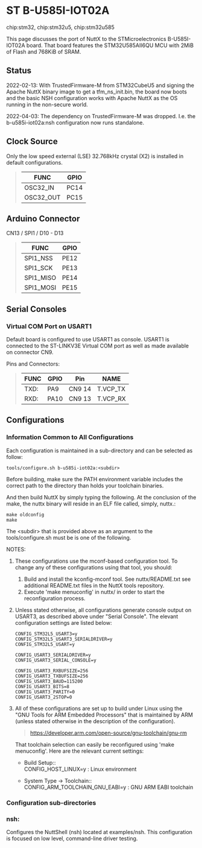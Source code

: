 # ST B-U585I-IOT02A

<div class="tags">

chip:stm32, chip:stm32u5, chip:stm32u585

</div>

This page discusses the port of NuttX to the STMicroelectronics
B-U585I-IOT02A board. That board features the STM32U585AII6QU MCU with
2MiB of Flash and 768KiB of SRAM.

## Status

2022-02-13: With TrustedFirmware-M from STM32CubeU5 and signing the
Apache NuttX binary image to get a tfm\_ns\_init.bin, the board now
boots and the basic NSH configuration works with Apache NuttX as the OS
running in the non-secure world.

2022-04-03: The dependency on TrustedFirmware-M was dropped. I.e. the
b-u585i-iot02a:nsh configuration now runs standalone.

## Clock Source

Only the low speed external (LSE) 32.768kHz crystal (X2) is installed in
default configurations.

> 
> 
> | FUNC       | GPIO |
> | ---------- | ---- |
> | OSC32\_IN  | PC14 |
> | OSC32\_OUT | PC15 |
> 

## Arduino Connector

CN13 / SPI1 / D10 - D13

> 
> 
> | FUNC       | GPIO |
> | ---------- | ---- |
> | SPI1\_NSS  | PE12 |
> | SPI1\_SCK  | PE13 |
> | SPI1\_MISO | PE14 |
> | SPI1\_MOSI | PE15 |
> 

## Serial Consoles

### Virtual COM Port on USART1

Default board is configured to use USART1 as console. USART1 is
connected to the ST-LINKV3E Virtual COM port as well as made available
on connector CN9.

Pins and Connectors:

> 
> 
> | FUNC | GPIO | Pin    | NAME      |
> | ---- | ---- | ------ | --------- |
> | TXD: | PA9  | CN9 14 | T.VCP\_TX |
> | RXD: | PA10 | CN9 13 | T.VCP\_RX |
> 

## Configurations

### Information Common to All Configurations

Each configuration is maintained in a sub-directory and can be selected
as follow:

    tools/configure.sh b-u585i-iot02a:<subdir>

Before building, make sure the PATH environment variable includes the
correct path to the directory than holds your toolchain binaries.

And then build NuttX by simply typing the following. At the conclusion
of the make, the nuttx binary will reside in an ELF file called, simply,
nuttx.:

    make oldconfig
    make

The \<subdir\> that is provided above as an argument to the
tools/configure.sh must be is one of the following.

NOTES:

1.  These configurations use the mconf-based configuration tool. To
    change any of these configurations using that tool, you should:
    
    1.  Build and install the kconfig-mconf tool. See nuttx/README.txt
        see additional README.txt files in the NuttX tools repository.
    2.  Execute 'make menuconfig' in nuttx/ in order to start the
        reconfiguration process.

2.  Unless stated otherwise, all configurations generate console output
    on USART3, as described above under "Serial Console". The elevant
    configuration settings are listed below:
    
        CONFIG_STM32L5_USART3=y
        CONFIG_STM32L5_USART3_SERIALDRIVER=y
        CONFIG_STM32L5_USART=y
        
        CONFIG_USART3_SERIALDRIVER=y
        CONFIG_USART3_SERIAL_CONSOLE=y
        
        CONFIG_USART3_RXBUFSIZE=256
        CONFIG_USART3_TXBUFSIZE=256
        CONFIG_USART3_BAUD=115200
        CONFIG_USART3_BITS=8
        CONFIG_USART3_PARITY=0
        CONFIG_USART3_2STOP=0

3.  All of these configurations are set up to build under Linux using
    the "GNU Tools for ARM Embedded Processors" that is maintained by
    ARM (unless stated otherwise in the description of the
    configuration).
    
    > <https://developer.arm.com/open-source/gnu-toolchain/gnu-rm>
    
    That toolchain selection can easily be reconfigured using 'make
    menuconfig'. Here are the relevant current settings:
    
      - Build Setup::  
        CONFIG\_HOST\_LINUX=y : Linux environment
    
      - System Type -\> Toolchain::  
        CONFIG\_ARM\_TOOLCHAIN\_GNU\_EABI=y : GNU ARM EABI toolchain

### Configuration sub-directories

### nsh:

Configures the NuttShell (nsh) located at examples/nsh. This
configuration is focused on low level, command-line driver testing.
